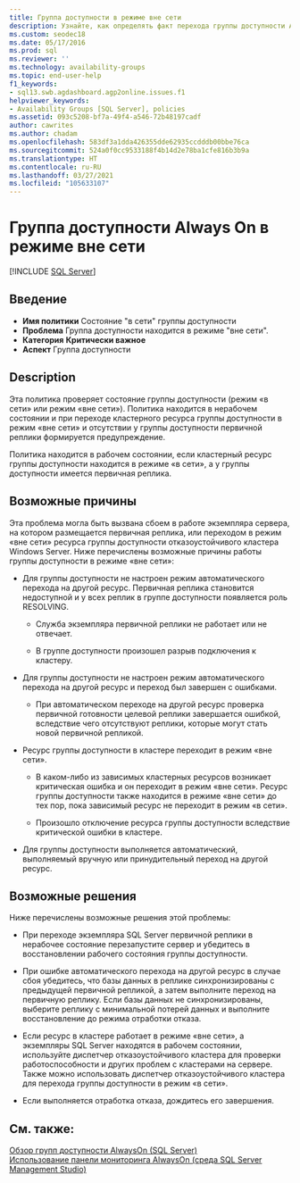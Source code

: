```yaml
---
title: Группа доступности в режиме вне сети
description: Узнайте, как определять факт перехода группы доступности Always On в автономный режим и возможные причины.
ms.custom: seodec18
ms.date: 05/17/2016
ms.prod: sql
ms.reviewer: ''
ms.technology: availability-groups
ms.topic: end-user-help
f1_keywords:
- sql13.swb.agdashboard.agp2online.issues.f1
helpviewer_keywords:
- Availability Groups [SQL Server], policies
ms.assetid: 093c5208-bf7a-49f4-a546-72b48197cadf
author: cawrites
ms.author: chadam
ms.openlocfilehash: 583df3a1dda426355dde62935ccdddb00bbe76ca
ms.sourcegitcommit: 524a0f0cc9533188f4b14d2e78ba1cfe816b3b9a
ms.translationtype: HT
ms.contentlocale: ru-RU
ms.lasthandoff: 03/27/2021
ms.locfileid: "105633107"
---
```

# <a name="always-on-availability-group-is-offline"></a>Группа доступности Always On в режиме вне сети
[!INCLUDE [SQL Server](../../../includes/applies-to-version/sqlserver.md)]
    
## <a name="introduction"></a>Введение  
  
- **Имя политики** Состояние "в сети" группы доступности
- **Проблема** Группа доступности находится в режиме "вне сети".
- **Категория** **Критически важное**
- **Аспект** Группа доступности  
  
## <a name="description"></a>Description  
 Эта политика проверяет состояние группы доступности (режим «в сети» или режим «вне сети»). Политика находится в нерабочем состоянии и при переходе кластерного ресурса группы доступности в режим «вне сети» и отсутствии у группы доступности первичной реплики формируется предупреждение.  
  
 Политика находится в рабочем состоянии, если кластерный ресурс группы доступности находится в режиме «в сети», а у группы доступности имеется первичная реплика.
  
## <a name="possible-causes"></a>Возможные причины  
 Эта проблема могла быть вызвана сбоем в работе экземпляра сервера, на котором размещается первичная реплика, или переходом в режим «вне сети» ресурса группы доступности отказоустойчивого кластера Windows Server. Ниже перечислены возможные причины работы группы доступности в режиме «вне сети»:  
  
-   Для группы доступности не настроен режим автоматического перехода на другой ресурс. Первичная реплика становится недоступной и у всех реплик в группе доступности появляется роль RESOLVING.  
  
    -   Служба экземпляра первичной реплики не работает или не отвечает.  
  
    -   В группе доступности произошел разрыв подключения к кластеру.  
  
-   Для группы доступности не настроен режим автоматического перехода на другой ресурс и переход был завершен с ошибками.  
  
    -   При автоматическом переходе на другой ресурс проверка первичной готовности целевой реплики завершается ошибкой, вследствие чего отсутствуют реплики, которые могут стать новой первичной репликой.  
  
-   Ресурс группы доступности в кластере переходит в режим «вне сети».  
  
    -   В каком-либо из зависимых кластерных ресурсов возникает критическая ошибка и он переходит в режим «вне сети». Ресурс группы доступности также находится в режиме «вне сети» до тех пор, пока зависимый ресурс не переходит в режим «в сети».  
  
    -   Произошло отключение ресурса группы доступности вследствие критической ошибки в кластере.  
  
-   Для группы доступности выполняется автоматический, выполняемый вручную или принудительный переход на другой ресурс.  
  
## <a name="possible-solutions"></a>Возможные решения  
 Ниже перечислены возможные решения этой проблемы:  
  
-   При переходе экземпляра SQL Server первичной реплики в нерабочее состояние перезапустите сервер и убедитесь в восстановлении рабочего состояния группы доступности.  
  
-   При ошибке автоматического перехода на другой ресурс в случае сбоя убедитесь, что базы данных в реплике синхронизированы с предыдущей первичной репликой, а затем выполните переход на первичную реплику. Если базы данных не синхронизированы, выберите реплику с минимальной потерей данных и выполните восстановление до режима отработки отказа.  
  
-   Если ресурс в кластере работает в режиме «вне сети», а экземпляры SQL Server находятся в рабочем состоянии, используйте диспетчер отказоустойчивого кластера для проверки работоспособности и других проблем с кластерами на сервере. Также можно использовать диспетчер отказоустойчивого кластера для перехода группы доступности в режим «в сети».  
  
-   Если выполняется отработка отказа, дождитесь его завершения.  
  
## <a name="see-also"></a>См. также:  
 [Обзор групп доступности AlwaysOn (SQL Server)](../../../database-engine/availability-groups/windows/overview-of-always-on-availability-groups-sql-server.md)   
 [Использование панели мониторинга AlwaysOn (среда SQL Server Management Studio)](../../../database-engine/availability-groups/windows/use-the-always-on-dashboard-sql-server-management-studio.md)  
  
  
